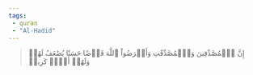 ```yaml
---
tags: 
 - quran 
 - "Al-Hadid"
---
```


> إِنَّ ٱلۡمُصَّدِّقِينَ وَٱلۡمُصَّدِّقَٰتِ وَأَقۡرَضُواْ ٱللَّهَ قَرۡضًا حَسَنٗا يُضَٰعَفُ لَهُمۡ وَلَهُمۡ أَجۡرٞ كَرِيمٞ
